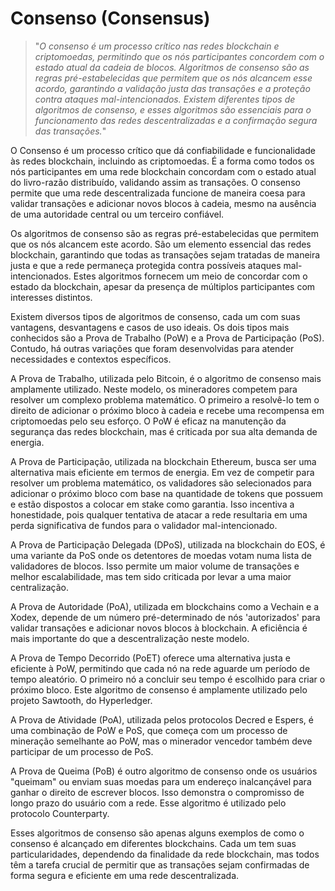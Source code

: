 # Consenso (Consensus)

>"*O consenso é um processo crítico nas redes blockchain e criptomoedas, permitindo que os nós participantes concordem com o estado atual da cadeia de blocos. Algoritmos de consenso são as regras pré-estabelecidas que permitem que os nós alcancem esse acordo, garantindo a validação justa das transações e a proteção contra ataques mal-intencionados. Existem diferentes tipos de algoritmos de consenso, e esses algoritmos são essenciais para o funcionamento das redes descentralizadas e a confirmação segura das transações.*"

O Consenso é um processo crítico que dá confiabilidade e funcionalidade às redes blockchain, incluindo as criptomoedas. É a forma como todos os nós participantes em uma rede blockchain concordam com o estado atual do livro-razão distribuído, validando assim as transações. O consenso permite que uma rede descentralizada funcione de maneira coesa para validar transações e adicionar novos blocos à cadeia, mesmo na ausência de uma autoridade central ou um terceiro confiável.

Os algoritmos de consenso são as regras pré-estabelecidas que permitem que os nós alcancem este acordo. São um elemento essencial das redes blockchain, garantindo que todas as transações sejam tratadas de maneira justa e que a rede permaneça protegida contra possíveis ataques mal-intencionados. Estes algoritmos fornecem um meio de concordar com o estado da blockchain, apesar da presença de múltiplos participantes com interesses distintos.

Existem diversos tipos de algoritmos de consenso, cada um com suas vantagens, desvantagens e casos de uso ideais. Os dois tipos mais conhecidos são a Prova de Trabalho (PoW) e a Prova de Participação (PoS). Contudo, há outras variações que foram desenvolvidas para atender necessidades e contextos específicos.

A Prova de Trabalho, utilizada pelo Bitcoin, é o algoritmo de consenso mais amplamente utilizado. Neste modelo, os mineradores competem para resolver um complexo problema matemático. O primeiro a resolvê-lo tem o direito de adicionar o próximo bloco à cadeia e recebe uma recompensa em criptomoedas pelo seu esforço. O PoW é eficaz na manutenção da segurança das redes blockchain, mas é criticada por sua alta demanda de energia.

A Prova de Participação, utilizada na blockchain Ethereum, busca ser uma alternativa mais eficiente em termos de energia. Em vez de competir para resolver um problema matemático, os validadores são selecionados para adicionar o próximo bloco com base na quantidade de tokens que possuem e estão dispostos a colocar em stake como garantia. Isso incentiva a honestidade, pois qualquer tentativa de atacar a rede resultaria em uma perda significativa de fundos para o validador mal-intencionado.

A Prova de Participação Delegada (DPoS), utilizada na blockchain do EOS, é uma variante da PoS onde os detentores de moedas votam numa lista de validadores de blocos. Isso permite um maior volume de transações e melhor escalabilidade, mas tem sido criticada por levar a uma maior centralização.

A Prova de Autoridade (PoA), utilizada em blockchains como a Vechain e a Xodex, depende de um número pré-determinado de nós 'autorizados' para validar transações e adicionar novos blocos à blockchain. A eficiência é mais importante do que a descentralização neste modelo.

A Prova de Tempo Decorrido (PoET) oferece uma alternativa justa e eficiente à PoW, permitindo que cada nó na rede aguarde um período de tempo aleatório. O primeiro nó a concluir seu tempo é escolhido para criar o próximo bloco. Este algoritmo de consenso é amplamente utilizado pelo projeto Sawtooth, do Hyperledger.

A Prova de Atividade (PoA), utilizada pelos protocolos Decred e Espers, é uma combinação de PoW e PoS, que começa com um processo de mineração semelhante ao PoW, mas o minerador vencedor também deve participar de um processo de PoS.

A Prova de Queima (PoB) é outro algoritmo de consenso onde os usuários "queimam" ou enviam suas moedas para um endereço inalcançável para ganhar o direito de escrever blocos. Isso demonstra o compromisso de longo prazo do usuário com a rede. Esse algoritmo é utilizado pelo protocolo Counterparty.

Esses algoritmos de consenso são apenas alguns exemplos de como o consenso é alcançado em diferentes blockchains. Cada um tem suas particularidades, dependendo da finalidade da rede blockchain, mas todos têm a tarefa crucial de permitir que as transações sejam confirmadas de forma segura e eficiente em uma rede descentralizada.
